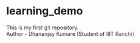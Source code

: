 # learning_demo
This is my first git repository.
<br>
Author - Dhananjay Kumare (Student of IIIT Ranchi)
